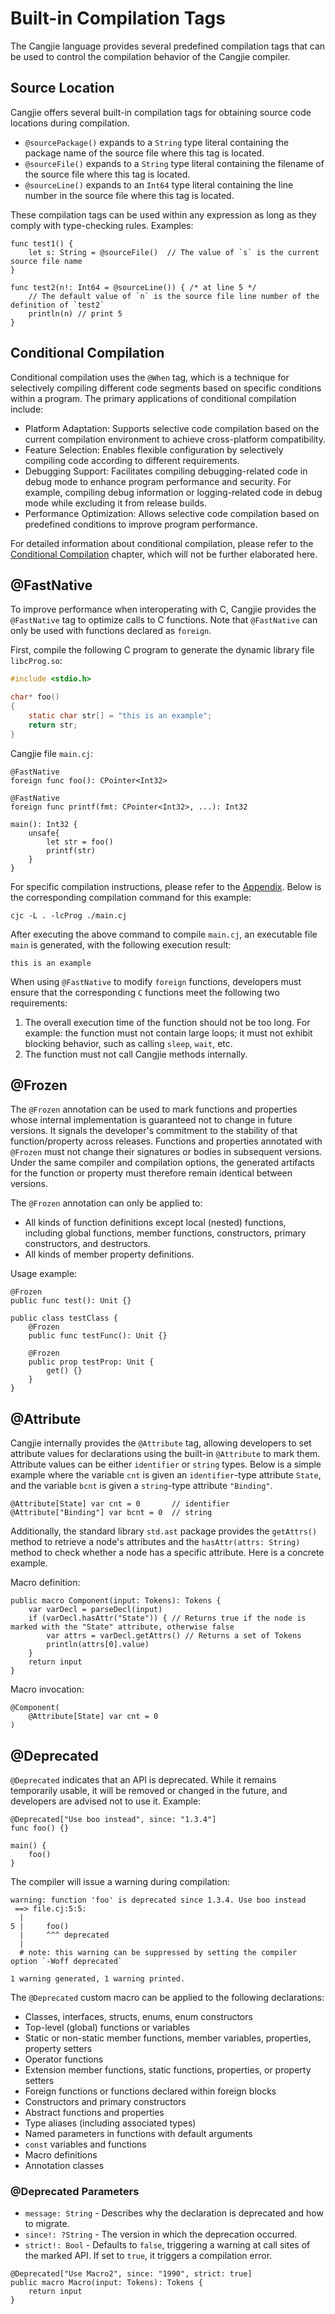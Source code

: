 # Built-in Compilation Tags

The Cangjie language provides several predefined compilation tags that can be used to control the compilation behavior of the Cangjie compiler.

## Source Location

Cangjie offers several built-in compilation tags for obtaining source code locations during compilation.

- `@sourcePackage()` expands to a `String` type literal containing the package name of the source file where this tag is located.
- `@sourceFile()` expands to a `String` type literal containing the filename of the source file where this tag is located.
- `@sourceLine()` expands to an `Int64` type literal containing the line number in the source file where this tag is located.

These compilation tags can be used within any expression as long as they comply with type-checking rules. Examples:

<!-- run -->

```cangjie
func test1() {
    let s: String = @sourceFile()  // The value of `s` is the current source file name
}

func test2(n!: Int64 = @sourceLine()) { /* at line 5 */
    // The default value of `n` is the source file line number of the definition of `test2`
    println(n) // print 5
}
```

## Conditional Compilation

Conditional compilation uses the `@When` tag, which is a technique for selectively compiling different code segments based on specific conditions within a program. The primary applications of conditional compilation include:

- Platform Adaptation: Supports selective code compilation based on the current compilation environment to achieve cross-platform compatibility.
- Feature Selection: Enables flexible configuration by selectively compiling code according to different requirements.
- Debugging Support: Facilitates compiling debugging-related code in debug mode to enhance program performance and security. For example, compiling debug information or logging-related code in debug mode while excluding it from release builds.
- Performance Optimization: Allows selective code compilation based on predefined conditions to improve program performance.

For detailed information about conditional compilation, please refer to the [Conditional Compilation](../compile_and_build/conditional_compilation.md) chapter, which will not be further elaborated here.

## @FastNative

To improve performance when interoperating with C, Cangjie provides the `@FastNative` tag to optimize calls to C functions. Note that `@FastNative` can only be used with functions declared as `foreign`.

First, compile the following C program to generate the dynamic library file `libcProg.so`:

```c
#include <stdio.h>

char* foo()
{
    static char str[] = "this is an example";
    return str;
}
```

Cangjie file `main.cj`:

```cangjie
@FastNative
foreign func foo(): CPointer<Int32>

@FastNative
foreign func printf(fmt: CPointer<Int32>, ...): Int32

main(): Int32 {
    unsafe{
        let str = foo()
        printf(str)
    }
}
```

For specific compilation instructions, please refer to the [Appendix](../Appendix/compile_options.md#cjc-compilation-options). Below is the corresponding compilation command for this example:

```shell
cjc -L . -lcProg ./main.cj
```

After executing the above command to compile `main.cj`, an executable file `main` is generated, with the following execution result:

```text
this is an example
```

When using `@FastNative` to modify `foreign` functions, developers must ensure that the corresponding `C` functions meet the following two requirements:

1. The overall execution time of the function should not be too long. For example: the function must not contain large loops; it must not exhibit blocking behavior, such as calling `sleep`, `wait`, etc.
2. The function must not call Cangjie methods internally.

## @Frozen

The `@Frozen` annotation can be used to mark functions and properties whose internal implementation is guaranteed not to change in future versions. It signals the developer's commitment to the stability of that function/property across releases. Functions and properties annotated with `@Frozen` must not change their signatures or bodies in subsequent versions. Under the same compiler and compilation options, the generated artifacts for the function or property must therefore remain identical between versions.

The `@Frozen` annotation can only be applied to:

- All kinds of function definitions except local (nested) functions, including global functions, member functions, constructors, primary constructors, and destructors.
- All kinds of member property definitions.

Usage example:

<!-- run -->

```cangjie
@Frozen
public func test(): Unit {}

public class testClass {
    @Frozen
    public func testFunc(): Unit {}

    @Frozen
    public prop testProp: Unit {
        get() {}
    }
}
```

## @Attribute

Cangjie internally provides the `@Attribute` tag, allowing developers to set attribute values for declarations using the built-in `@Attribute` to mark them. Attribute values can be either `identifier` or `string` types. Below is a simple example where the variable `cnt` is given an `identifier`-type attribute `State`, and the variable `bcnt` is given a `string`-type attribute `"Binding"`.

```cangjie
@Attribute[State] var cnt = 0       // identifier
@Attribute["Binding"] var bcnt = 0  // string
```

Additionally, the standard library `std.ast` package provides the `getAttrs()` method to retrieve a node's attributes and the `hasAttr(attrs: String)` method to check whether a node has a specific attribute. Here is a concrete example.

Macro definition:

```cangjie
public macro Component(input: Tokens): Tokens {
    var varDecl = parseDecl(input)
    if (varDecl.hasAttr("State")) { // Returns true if the node is marked with the "State" attribute, otherwise false
        var attrs = varDecl.getAttrs() // Returns a set of Tokens
        println(attrs[0].value)
    }
    return input
}
```

Macro invocation:

```cangjie
@Component(
    @Attribute[State] var cnt = 0
)
```

## @Deprecated

`@Deprecated` indicates that an API is deprecated. While it remains temporarily usable, it will be removed or changed in the future, and developers are advised not to use it. Example:

```cangjie
@Deprecated["Use boo instead", since: "1.3.4"]
func foo() {}

main() {
    foo()
}
```

The compiler will issue a warning during compilation:

```text
warning: function 'foo' is deprecated since 1.3.4. Use boo instead
 ==> file.cj:5:5:
  |
5 |     foo()
  |     ^^^ deprecated
  |
  # note: this warning can be suppressed by setting the compiler option `-Woff deprecated`

1 warning generated, 1 warning printed.
```

The `@Deprecated` custom macro can be applied to the following declarations:

- Classes, interfaces, structs, enums, enum constructors
- Top-level (global) functions or variables
- Static or non-static member functions, member variables, properties, property setters
- Operator functions
- Extension member functions, static functions, properties, or property setters
- Foreign functions or functions declared within foreign blocks
- Constructors and primary constructors
- Abstract functions and properties
- Type aliases (including associated types)
- Named parameters in functions with default arguments
- `const` variables and functions
- Macro definitions
- Annotation classes

### @Deprecated Parameters

- `message: String` - Describes why the declaration is deprecated and how to migrate.
- `since!: ?String` - The version in which the deprecation occurred.
- `strict!: Bool` - Defaults to `false`, triggering a warning at call sites of the marked API. If set to `true`, it triggers a compilation error.

```cangjie
@Deprecated["Use Macro2", since: "1990", strict: true]
public macro Macro(input: Tokens): Tokens {
    return input
}
```